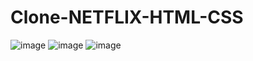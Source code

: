 # Clone-NETFLIX-HTML-CSS
![image](https://user-images.githubusercontent.com/63018518/168845415-757a2d82-c783-400b-8b83-208ebcb487f2.png)
![image](https://user-images.githubusercontent.com/63018518/168845526-eb5fbb36-3af1-41b2-8745-b893b743ee5a.png)
![image](https://user-images.githubusercontent.com/63018518/168845576-c359f57b-99fa-4122-a705-78e5f075e384.png)
